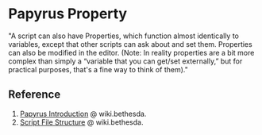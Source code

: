 # Papyrus Property

"A script can also have Properties, which function almost identically to variables, except that other scripts can ask about and set them. Properties can also be modified in the editor. (Note: In reality properties are a bit more complex than simply a “variable that you can get/set externally,” but for practical purposes, that's a fine way to think of them)."

## Reference

1. [Papyrus Introduction](https://wiki.bethesda.net/wiki/creationkit/Skyrim/Papyrus_Introduction/) @ wiki.bethesda.
2. [Script File Structure](https://wiki.bethesda.net/wiki/creationkit/Skyrim/Script_File_Structure/) @ wiki.bethesda.